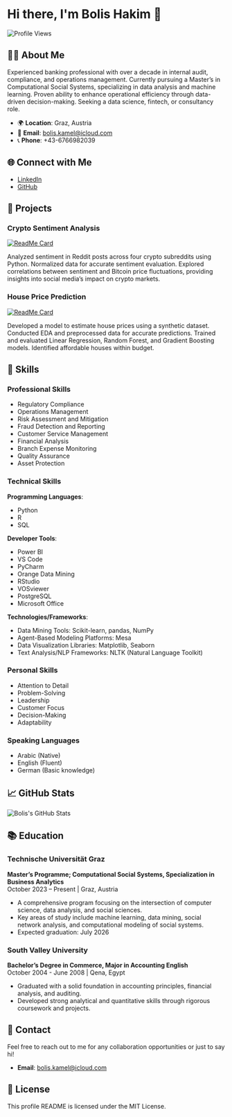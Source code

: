 # Hi there, I'm Bolis Hakim 👋

![Profile Views](https://komarev.com/ghpvc/?username=bolishakim&color=green)

## 👨‍💻 About Me

Experienced banking professional with over a decade in internal audit, compliance, and operations management. Currently pursuing a Master’s in Computational Social Systems, specializing in data analysis and machine learning. Proven ability to enhance operational efficiency through data-driven decision-making. Seeking a data science, fintech, or consultancy role.

- 🌍 **Location**: Graz, Austria
- 📧 **Email**: bolis.kamel@icloud.com
- 📞 **Phone**: +43-6766982039

## 🌐 Connect with Me

- [LinkedIn](https://linkedin.com/in/bolis-hakim)
- [GitHub](https://github.com/bolishakim)

## 📂 Projects

### Crypto Sentiment Analysis
[![ReadMe Card](https://github-readme-stats.vercel.app/api/pin/?username=bolishakim&repo=crypto-sentiment-analysis&theme=radical)](https://github.com/bolishakim/crypto-sentiment-analysis)

Analyzed sentiment in Reddit posts across four crypto subreddits using Python. Normalized data for accurate sentiment evaluation. Explored correlations between sentiment and Bitcoin price fluctuations, providing insights into social media’s impact on crypto markets.

### House Price Prediction
[![ReadMe Card](https://github-readme-stats.vercel.app/api/pin/?username=bolishakim&repo=house-price-prediction&theme=radical)](https://github.com/bolishakim/house-price-prediction)

Developed a model to estimate house prices using a synthetic dataset. Conducted EDA and preprocessed data for accurate predictions. Trained and evaluated Linear Regression, Random Forest, and Gradient Boosting models. Identified affordable houses within budget.

## 🚀 Skills

### Professional Skills
- Regulatory Compliance
- Operations Management
- Risk Assessment and Mitigation
- Fraud Detection and Reporting
- Customer Service Management
- Financial Analysis
- Branch Expense Monitoring
- Quality Assurance
- Asset Protection

### Technical Skills

**Programming Languages**:
- Python
- R
- SQL

**Developer Tools**:
- Power BI
- VS Code
- PyCharm
- Orange Data Mining
- RStudio
- VOSviewer
- PostgreSQL
- Microsoft Office

**Technologies/Frameworks**:
- Data Mining Tools: Scikit-learn, pandas, NumPy
- Agent-Based Modeling Platforms: Mesa
- Data Visualization Libraries: Matplotlib, Seaborn
- Text Analysis/NLP Frameworks: NLTK (Natural Language Toolkit)

### Personal Skills
- Attention to Detail
- Problem-Solving
- Leadership
- Customer Focus
- Decision-Making
- Adaptability

### Speaking Languages
- Arabic (Native)
- English (Fluent)
- German (Basic knowledge)

## 📈 GitHub Stats

![Bolis's GitHub Stats](https://github-readme-stats.vercel.app/api?username=bolishakim&show_icons=true&theme=radical)

## 📚 Education

### Technische Universität Graz
**Master’s Programme; Computational Social Systems, Specialization in Business Analytics**  
October 2023 – Present | Graz, Austria

- A comprehensive program focusing on the intersection of computer science, data analysis, and social sciences.
- Key areas of study include machine learning, data mining, social network analysis, and computational modeling of social systems.
- Expected graduation: July 2026

### South Valley University
**Bachelor’s Degree in Commerce, Major in Accounting English**  
October 2004 - June 2008 | Qena, Egypt

- Graduated with a solid foundation in accounting principles, financial analysis, and auditing.
- Developed strong analytical and quantitative skills through rigorous coursework and projects.

## 📧 Contact

Feel free to reach out to me for any collaboration opportunities or just to say hi!

- **Email**: bolis.kamel@icloud.com

## 📜 License

This profile README is licensed under the MIT License.


<!---
bolishakim/bolishakim is a ✨ special ✨ repository because its `README.md` (this file) appears on your GitHub profile.
You can click the Preview link to take a look at your changes.
--->
